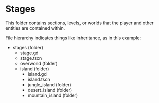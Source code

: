 # Stages

This folder contains sections, levels, or worlds that the player and other entities are contained within.

File hierarchy indicates things like inheritance, as in this example:

- stages (folder)
	- stage.gd
	- stage.tscn
	- overworld (folder)
	- island (folder)
		- island.gd
		- island.tscn
		- jungle_island (folder)
		- desert_island (folder)
		- mountain_island (folder)
